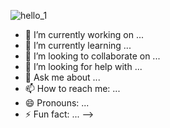    ![hello_1](https://user-images.githubusercontent.com/34571410/109720893-af561380-7bd0-11eb-9a15-2f879d46e4d9.gif)
- 🔭 I’m currently working on ...
- 🌱 I’m currently learning ...
- 👯 I’m looking to collaborate on ...
- 🤔 I’m looking for help with ...
- 💬 Ask me about ...
- 📫 How to reach me: ...
- 😄 Pronouns: ...
- ⚡ Fun fact: ...
-->
